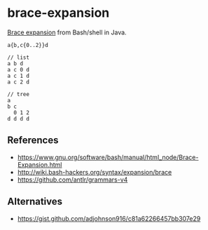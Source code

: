 # brace-expansion
[Brace expansion] from Bash/shell in Java.

```
a{b,c{0..2}}d

// list
a b d
a c 0 d
a c 1 d
a c 2 d

// tree
a
b c
  0 1 2
d d d d
```

## References

* https://www.gnu.org/software/bash/manual/html_node/Brace-Expansion.html
* http://wiki.bash-hackers.org/syntax/expansion/brace
* https://github.com/antlr/grammars-v4

## Alternatives

* https://gist.github.com/adjohnson916/c81a62266457bb307e29

[brace expansion]: https://www.gnu.org/software/bash/manual/html_node/Brace-Expansion.html
